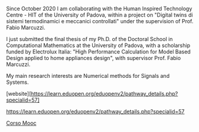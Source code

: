 Since October 2020 I am collaborating with the  Human Inspired Technology Centre - HIT  of the University of Padova, within a project on "Digital twins di sistemi termodinamici e meccanici controllati" under the supervision of Prof. Fabio Marcuzzi.

I just submitted the final thesis of my Ph.D. of the Doctoral School in Computational Mathematics at the University of Padova, with a scholarship funded by Electrolux Italia: "High Performance Calculation for Model Based Design applied to home appliances design", with supervisor Prof. Fabio Marcuzzi. 

My main research interests are Numerical methods for Signals and Systems.
 
 
[](https://learn.eduopen.org/eduopenv2/pathway_details.php?specialid=57)

[website][https://learn.eduopen.org/eduopenv2/pathway_details.php?specialid=57]


<https://learn.eduopen.org/eduopenv2/pathway_details.php?specialid=57>


[Corso Mooc]

[Corso Mooc]: https://learn.eduopen.org/eduopenv2/pathway_details.php?specialid=57
